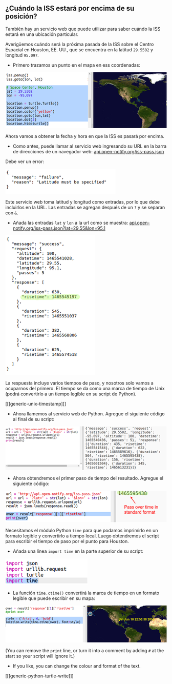 ## ¿Cuándo la ISS estará por encima de su posición?

También hay un servicio web que puede utilizar para saber cuándo la ISS estará en una ubicación particular.

Averigüemos cuándo será la próxima pasada de la ISS sobre el Centro Espacial en Houston, EE. UU., que se encuentra en la latitud ` 29.5502 ` y longitud ` 95.097 `.

+ Primero trazamos un punto en el mapa en ess coordenadas:

![captura de pantalla](images/iss-houston.png)

Ahora vamos a obtener la fecha y hora en que la ISS es pasará por encima.

+ Como antes, puede llamar al servicio web ingresando su URL en la barra de direcciones de un navegador web: <a href="http://api.open-notify.org/iss-pass.json" target="_blank"> api.open-notify.org/iss-pass.json </a>

Debe ver un error:

![captura de pantalla](images/iss-pass-error.png)

Este servicio web toma latitud y longitud como entradas, por lo que debe incluirlos en la URL. Las entradas se agregan después de un `?` y se separan con `&`.

+ Añada las entradas `lat` y `lon` a la url como se muestra: <a href="http://api.open-notify.org/iss-pass.json?lat=29.55&lon=95.1" target="_blank">api.open-notify.org/iss-pass.json?lat=29.55&lon=95.1</a>

![captura de pantalla](images/iss-passtimes.png)

La respuesta incluye varios tiempos de paso, y nosotros solo vamos a ocuparnos del primero. El tiempo se da como una marca de tiempo de Unix (podrá convertirlo a un tiempo legible en su script de Python).

[[[generic-unix-timestamp]]]

+ Ahora llamemos al servicio web de Python. Agregue el siguiente código al final de su script:

![captura de pantalla](images/iss-passover.png)

+ Ahora obtendremos el primer paso de tiempo del resultado. Agregue el siguiente código:

![screenshot](images/iss-print-pass.png)

Necesitamos el módulo Python `time` para que podamos imprimirlo en un formato legible y convertirlo a tiempo local. Luego obtendremos el script para escribir el tiempo de paso por el punto para Houston.

+ Añada una línea `import time` en la parte superior de su script:

![captura de pantalla](images/iss-time.png)

+ La función `time.ctime()` convertirá la marca de tiempo en un formato legible que puede escribir en su mapa:

![captura de pantalla](images/iss-pass-write.png)

(You can remove the `print` line, or turn it into a comment by adding `#` at the start so your script will ignore it.)

+ If you like, you can change the colour and format of the text. 

[[[generic-python-turtle-write]]]